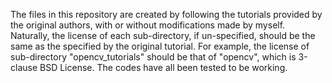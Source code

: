 The files in this repository are created by following the tutorials provided by the original authors, with or without modifications made by myself.
Naturally, the license of each sub-directory, if un-specified, should be the same as the specified by the original tutorial.
For example, the license of sub-directory "opencv_tutorials" should be that of "opencv", which is 3-clause BSD License.
The codes have all been tested to be working.
